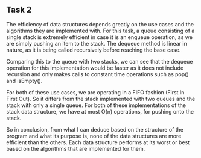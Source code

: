## Task 2

The efficiency of data structures depends greatly on the use cases and the algorithms they are implemented with. For this task, a queue consisting of a single stack is extremely efficient in case it is an enqueue operation, as we are simply pushing an item to the stack. The dequeue method is linear in nature, as it is being called recursively before reaching the base case.

Comparing this to the queue with two stacks, we can see that the dequeue operation for this implementation would be faster as it does not include recursion and only makes calls to constant time operations such as pop() and isEmpty().

For both of these use cases, we are operating in a FIFO fashion (First In First Out). So it differs from the stack implemented with two queues and the stack with only a single queue. For both of these implementations of the stack data structure, we have at most O(n) operations, for pushing onto the stack.

So in conclusion, from what I can deduce based on the structure of the program and what its purpose is, none of the data structures are more efficient than the others. Each data structure performs at its worst or best based on the algorithms that are implemented for them.
